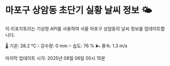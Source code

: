 
# 마포구 상암동 초단기 실황 날씨 정보 🌤️

이 리포지토리는 기상청 API를 사용하여 서울 마포구 상암동의 날씨 정보를 업데이트합니다. 

🌡️ 기온: 28.2 ℃
💧 강수량: 0 mm
💦 습도: 76 %
🌬️ 풍속: 1.3 m/s

마지막 업데이트 시각: 2025년 08월 06일 00시 15분    

